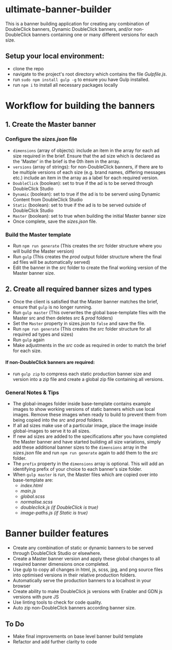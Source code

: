 # ultimate-banner-builder
This is a banner building application for creating any combination of DoubleClick banners, Dynamic DoubleClick banners, and/or non-DoubleClick banners containing one or many different versions for each size. 

## Setup your local environment:
- clone the repo
- navigate to the project's root directory which contains the file *Gulpfile.js*.
- run `sudo npm install gulp -g` to ensure you have Gulp installed.
- run `npm i` to install all necessary packages locally

# Workflow for building the banners
## 1. Create the Master banner
### Configure the *sizes.json* file
- `dimensions` (array of objects): include an item in the array for each ad size required in the brief. Ensure that the ad size which is declared as the 'Master' in the brief is the 0th item in the array.
- `versions` (array of strings): for non-DoubleClick banners, if there are to be multiple versions of each size (e.g. brand names, differing messages etc.) include an item in the array as a label for each required version.
- `DoubleClick` (boolean): set to true if the ad is to be served through DoubleClick Studio
- `Dynamic` (boolean): set to true if the ad is to be serverd using Dynamic Content from DoubleClick Studio
- `Static` (boolean): set to true if the ad is to be served outside of DoubleClick Studio
- `Master` (boolean): set to true when building the initial Master banner size
- Once complete, save the *sizes.json* file.

### Build the Master template
- Run `npm run generate` (This creates the *src* folder structure where you will build the Master version)
- Run `gulp` (This creates the *prod* output folder structure where the final ad files will be automatically served)
- Edit the banner in the *src* folder to create the final working version of the Master banner size.

## 2. Create all required banner sizes and types 
- Once the client is satisfied that the Master banner matches the brief, ensure that `gulp` is no longer running.
- Run `gulp master` (This overwrites the global base-template files with the Master src and then deletes *src* & *prod* folders)
- Set the `Master` property in sizes.json to `false` and save the file.
- Run `npm run generate` (This creates the *src* folder structure for all required ad types and sizes)
- Run `gulp` again 
- Make adjustments in the *src* code as required in order to match the brief for each size. 

#### If non-DoubleClick banners are required:
- run `gulp zip` to compress each static production banner size and version into a zip file and create a global zip file containing all versions.

### General Notes & Tips
- The global-images folder inside base-template contains example images to show working versions of static banners which use local images. Remove these images when ready to build to prevent them from being copied into the *src* and *prod* folders.
- If all ad sizes make use of a particular image, place the image inside global-images to serve it to all sizes.
- If new ad sizes are added to the specifications after you have completed the Master banner and have started building all size variations, simply add these additional banner sizes to the `dimensions` array in the *sizes.json* file and run `npm run generate` again to add them to the *src* folder.
- The `prefix` property in the `dimensions` array is optional. This will add an identifying prefix of your choice to each banner's size folder.
- When `gulp master` is run, the Master files which are copied over into base-template are: 
  - *index.html*
  - *main.js*
  - *global.scss*
  - *normalise.scss*
  - *doubleclick.js (if DoubleClick is true)*
  - *image-paths.js (if Static is true)*


# Banner builder features
- Create any combination of static or dynamic banners to be served through DoubleClick Studio or elsewhere.
- Create a Master banner version and apply these global changes to all required banner dimensions once completed.
- Use gulp to copy all changes in html, js, scss, jpg, and png source files into optimised versions in their relative production folders.
- Automatically serve the production banners to a localhost in your browser
- Create ability to make DoubleClick js versions with Enabler and GDN js versions with pure JS
- Use linting tools to check for code quality.
- Auto zip non-DoubleClick banners according banner size.

## To Do
- Make final improvements on base level banner build template
- Refactor and add further clarity to code
